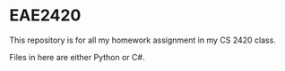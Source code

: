 # EAE2420

This repository is for all my homework assignment in my CS 2420 class.

Files in here are either Python or C#. 